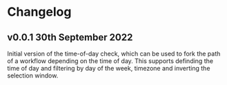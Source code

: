 # Changelog

## v0.0.1 30th September 2022

Initial version of the time-of-day check, which can be used to fork the path of a workflow depending on the time of day. This supports definding the time of day and filtering by day of the week, timezone and inverting the selection window.
